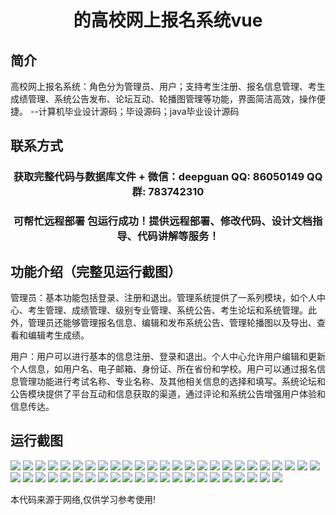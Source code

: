 <p><h1 align="center">的高校网上报名系统vue</h1></p>

## 简介
高校网上报名系统：角色分为管理员、用户；支持考生注册、报名信息管理、考生成绩管理、系统公告发布、论坛互动、轮播图管理等功能，界面简洁高效，操作便捷。    --计算机毕业设计源码；毕设源码；java毕业设计源码


## 联系方式
<p><h3 align="center">获取完整代码与数据库文件 + 微信：deepguan QQ: 86050149 QQ群: 783742310</h3></p>
<p><h3 align="center">可帮忙远程部署 包运行成功！提供远程部署、修改代码、设计文档指导、代码讲解等服务！</h3></p>

## 功能介绍（完整见运行截图）
管理员：基本功能包括登录、注册和退出。管理系统提供了一系列模块，如个人中心、考生管理、成绩管理、级别专业管理、系统公告、考生论坛和系统管理。此外，管理员还能够管理报名信息、编辑和发布系统公告、管理轮播图以及导出、查看和编辑考生成绩。

用户：用户可以进行基本的信息注册、登录和退出。个人中心允许用户编辑和更新个人信息，如用户名、电子邮箱、身份证、所在省份和学校。用户可以通过报名信息管理功能进行考试名称、专业名称、及其他相关信息的选择和填写。系统论坛和公告模块提供了平台互动和信息获取的渠道，通过评论和系统公告增强用户体验和信息传达。


## 运行截图
![](img/001.jpg)
![](img/002.jpg)
![](img/003.jpg)
![](img/004.jpg)
![](img/005.jpg)
![](img/006.jpg)
![](img/007.jpg)
![](img/008.jpg)
![](img/009.jpg)
![](img/010.jpg)
![](img/011.jpg)
![](img/012.jpg)
![](img/013.jpg)
![](img/014.jpg)
![](img/015.jpg)
![](img/016.jpg)
![](img/017.jpg)
![](img/018.jpg)
![](img/019.jpg)
![](img/020.jpg)
![](img/021.jpg)
![](img/022.jpg)
![](img/023.jpg)
![](img/024.jpg)
![](img/025.jpg)
![](img/026.jpg)
![](img/027.jpg)
![](img/028.jpg)
![](img/029.jpg)
![](img/030.jpg)
![](img/031.jpg)
![](img/032.jpg)
![](img/033.jpg)
![](img/034.jpg)
![](img/035.jpg)
![](img/036.jpg)
![](img/037.jpg)
![](img/038.jpg)
![](img/039.jpg)
![](img/040.jpg)
![](img/041.jpg)
![](img/042.jpg)
![](img/043.jpg)
![](img/044.jpg)
![](img/045.jpg)
![](img/046.jpg)
![](img/047.jpg)

<p>本代码来源于网络,仅供学习参考使用!</p>
